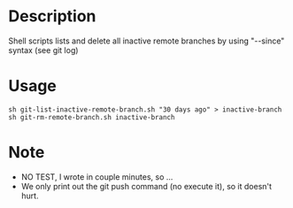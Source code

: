 # Description
Shell scripts lists and delete all inactive remote branches by using "--since" syntax (see git log)

# Usage
    sh git-list-inactive-remote-branch.sh "30 days ago" > inactive-branch
    sh git-rm-remote-branch.sh inactive-branch

# Note
 - NO TEST, I wrote in couple minutes, so ...
 - We only print out the git push command (no execute it), so it doesn't hurt.
